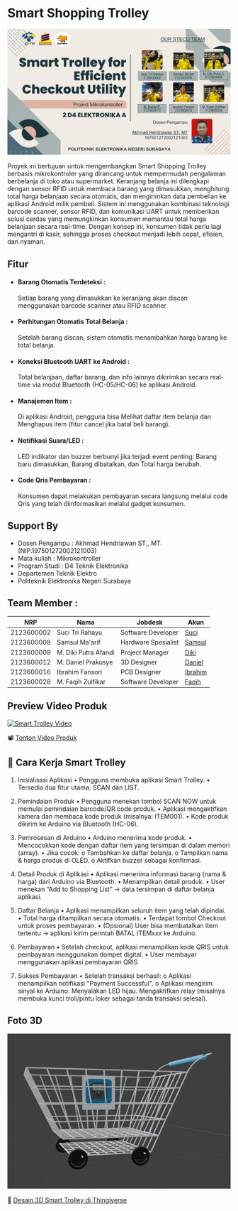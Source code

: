 # Smart Shopping Trolley

![Tampilan Aplikasi](assets/Screenshot%202025-05-05%20235712.png)

Proyek ini bertujuan untuk mengembangkan Smart Shopping Trolley berbasis mikrokontroler yang dirancang untuk mempermudah pengalaman berbelanja di toko atau supermarket. Keranjang belanja ini dilengkapi dengan sensor RFID untuk membaca barang yang dimasukkan, menghitung total harga belanjaan secara otomatis, dan mengirimkan data pembelian ke aplikasi Android milik pembeli. 
Sistem ini menggunakan kombinasi teknologi barcode scanner, sensor RFID, dan komunikasi UART untuk memberikan solusi cerdas yang memungkinkan konsumen memantau total harga belanjaan secara real-time. Dengan konsep ini, konsumen tidak perlu lagi mengantri di kasir, sehingga proses checkout menjadi lebih cepat, efisien, dan nyaman.

## Fitur
- #### Barang Otomatis Terdeteksi :
    Setiap barang yang dimasukkan ke keranjang akan discan menggunakan barcode scanner atau RFID scanner.
- #### Perhitungan Otomatis Total Belanja :
    Setelah barang discan, sistem otomatis menambahkan harga barang ke total belanja.
- #### Koneksi Bluetooth UART ke Android :
    Total belanjaan, daftar barang, dan info lainnya dikirimkan secara real-time via modul Bluetooth (HC-05/HC-06) ke aplikasi Android.
- #### Manajemen Item :
    Di aplikasi Android, pengguna bisa Melihat daftar item belanja dan Menghapus item (fitur cancel jika batal beli barang).
- #### Notifikasi Suara/LED :
    LED indikator dan buzzer berbunyi jika terjadi event penting: Barang baru dimasukkan, Barang dibatalkan, dan Total harga berubah.
- #### Code Qris Pembayaran :
    Konsumen dapat melakukan pembayaran secara langsung melalui code Qris yang telah diinformasikan melalui gadget konsumen.

## Support By
- Dosen Pengampu : Akhmad Hendriawan ST., MT. (NIP.197501272002121003)
- Mata kuliah : Mikrokontroller
- Program Studi : D4 Teknik Elektronika
- Departemen Teknik Elektro
- Politeknik Elektronika Negeri Surabaya

## Team Member :

| NRP        | Nama                   | Jobdesk              | Akun        |
|------------|------------------------|----------------------|-------------|
| 2123600002 | Suci Tri Rahayu        |  Software Developer  | [Suci](https://github.com/sucirhyu)|
| 2123600008 | Samsul Ma'arif         |  Hardware Spesialist | [Samsul](https://github.com/samsul-21)|
| 2123600009 | M. Diki Putra Afandi   |  Project Manager     | [Diki](https://github.com/Muhamaddikiputraafandi)|
| 2123600012 | M. Daniel Prakusye     |  3D Designer         | [Daniel](https://github.com/danielwibowo)|
| 2123600016 | Ibrahim Fansori        |  PCB Designer        | [Ibrahim](https://github.com/IbrahimFansori)  |
| 2123600028 | M. Faqih Zulfikar      |  Software Developer  | [Faqih](https://github.com/faqihzulfi)|

## Preview Video Produk
[![Smart Trolley Video](https://img.youtube.com/vi/qu6nkCT1aYU/0.jpg)](https://youtu.be/qu6nkCT1aYU)

📽️ [Tonton Video Produk](Dokumentasi/Video%20Promotion%20Product%20(1).mp4)

## 🛒 Cara Kerja Smart Trolley
1. Inisialisasi Aplikasi
•	Pengguna membuka aplikasi Smart Trolley.
•	Tersedia dua fitur utama: SCAN dan LIST.

2. Pemindaian Produk
•	Pengguna menekan tombol SCAN NOW untuk memulai pemindaian barcode/QR code produk.
•	Aplikasi mengaktifkan kamera dan membaca kode produk (misalnya: ITEM001).
•	Kode produk dikirim ke Arduino via Bluetooth (HC-06).

3. Pemrosesan di Arduino
•	Arduino menerima kode produk.
•	Mencocokkan kode dengan daftar item yang tersimpan di dalam memori (array).
•	Jika cocok:
    o	Tambahkan ke daftar belanja.
    o	Tampilkan nama & harga produk di OLED.
    o	Aktifkan buzzer sebagai konfirmasi.

4. Detail Produk di Aplikasi
•	Aplikasi menerima informasi barang (nama & harga) dari Arduino via Bluetooth.
•	Menampilkan detail produk.
•	User menekan “Add to Shopping List” → data tersimpan di daftar belanja aplikasi.

5. Daftar Belanja
•	Aplikasi menampilkan seluruh item yang telah dipindai.
•	Total harga ditampilkan secara otomatis.
•	Terdapat tombol Checkout untuk proses pembayaran.
•	(Opsional) User bisa membatalkan item tertentu → aplikasi kirim perintah BATAL ITEMxxx ke Arduino.

6. Pembayaran
•	Setelah checkout, aplikasi menampilkan kode QRIS untuk pembayaran menggunakan dompet digital.
•	User membayar menggunakan aplikasi pembayaran QRIS

7. Sukses Pembayaran
•	Setelah transaksi berhasil:
    o	Aplikasi menampilkan notifikasi "Payment Successful".
    o	Aplikasi mengirim sinyal ke Arduino:
            Menyalakan LED hijau.
            Mengaktifkan relay (misalnya membuka kunci troli/pintu loker sebagai tanda transaksi selesai).

## Foto 3D 
![Desain 3D Smart Trolley](./3D%20Design/Picture%20Desain%203D%20Smart%20Trolley.png)

🔗 [Desain 3D Smart Trolley di Thingiverse](https://www.thingiverse.com/thing:7042336)




